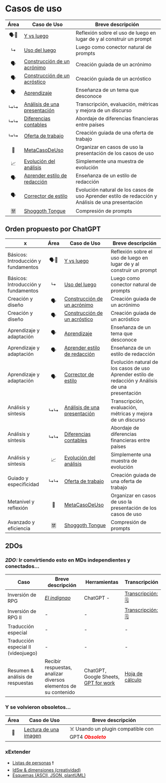 # Casos de uso

|Área|Caso de Uso|Breve descripción|
|:-:|-|-|
|🗣️🧱|[Y vs luego](yvsluego.md)|Reflexión sobre el uso de luego en lugar de y al construir un prompt
|↳|[Uso del luego](https://chat.openai.com/share/8f0c43ff-07be-4d53-93e4-ad79c3f8ab8a)|Luego como conector natural de prompts
|🗣️|[Construcción de un acrónimo](acronimo.md)|Creación guiada de un acrónimo|
|🗣️|[Construcción de un acróstico](acrostico.md)|Creación guiada de un acróstico|
|🗣️|[Aprendizaje](aprendizajeJitanjafora.md)|Enseñanza de un tema que desconoce|
|↳↳|[Análisis de una presentación](analisisDiscurso.md)|Transcripción, evaluación, métricas y mejora de un discurso|
|↳↳|[Diferencias contables](contable.md)|Abordaje de diferencias financieras entre países|
|↳↳|[Oferta de trabajo](ofertaTrabajo.md)|Creación guiada de una oferta de trabajo|
|🤔|[MetaCasoDeUso](metaCasoDeUso.md)|Organizar en casos de uso la presentación de los casos de uso
|📈|[Evolución del análisis](evolucionAnalisis.md)|Simplemente una muestra de evolución
|🗣️|[Aprender estilo de redacción](redactor.md)|Enseñanza de un estilo de redacción|
|🗣️|[Corrector de estilo](correctorEstilo.md)|Evolución natural de los casos de uso Aprender estilo de redacción y Análisis de una presentación 
|🈲|[Shoggoth Tongue](shoggothTongue.md)|Compresión de prompts

## Orden propuesto por ChatGPT

|x|Área|Caso de Uso|Breve descripción|
|-|:-:|-|-|
|Básicos: Introducción y fundamentos|🗣️🧱|[Y vs luego](yvsluego.md)|Reflexión sobre el uso de luego en lugar de y al construir un prompt
|Básicos: Introducción y fundamentos|↳|[Uso del luego](https://chat.openai.com/share/8f0c43ff-07be-4d53-93e4-ad79c3f8ab8a)|Luego como conector natural de prompts
|Creación y diseño|🗣️|[Construcción de un acrónimo](acronimo.md)|Creación guiada de un acrónimo|
|Creación y diseño|🗣️|[Construcción de un acróstico](acrostico.md)|Creación guiada de un acróstico|
|Aprendizaje y adaptación|🗣️|[Aprendizaje](aprendizajeJitanjafora.md)|Enseñanza de un tema que desconoce|
|Aprendizaje y adaptación|🗣️|[Aprender estilo de redacción](redactor.md)|Enseñanza de un estilo de redacción|
|Aprendizaje y adaptación|🗣️|[Corrector de estilo](correctorEstilo.md)|Evolución natural de los casos de uso Aprender estilo de redacción y Análisis de una presentación 
|Análisis y síntesis|↳↳|[Análisis de una presentación](analisisDiscurso.md)|Transcripción, evaluación, métricas y mejora de un discurso|
|Análisis y síntesis|↳↳|[Diferencias contables](contable.md)|Abordaje de diferencias financieras entre países|
|Análisis y síntesis|📈|[Evolución del análisis](evolucionAnalisis.md)|Simplemente una muestra de evolución|
|Guiado y especificidad|↳↳|[Oferta de trabajo](ofertaTrabajo.md)|Creación guiada de una oferta de trabajo|
|Metanivel y reflexión|🤔|[MetaCasoDeUso](metaCasoDeUso.md)|Organizar en casos de uso la presentación de los casos de uso
|Avanzado y eficiencia|🈲|[Shoggoth Tongue](shoggothTongue.md)|Compresión de prompts

## 2DOs

### *2DO:* Ir convirtiendo esto en MDs independientes y conectados...

|Caso|Breve descripción|Herramientas|Transcripción|
|-|-|-|-|
|Inversión de RPG|[*El indignao*](https://www.youtube.com/watch?v=umCSGBhGynk)|ChatGPT - |[Transcripción: 🗒️](https://chat.openai.com/share/84dbba5b-ae94-4042-9f82-c59da5f5708d)
|Inversión de RPG II|-|-|[Transcripción: 🗒️](https://chat.openai.com/share/c3659718-0f1c-423a-9eec-b2671cb63563)
|Traducción especial|-|-|-|
|Traducción especial II (videojuego)|-|-|-|
|Resumen & análisis de respuestas|Recibir respuestas, analizar diversos elementos de su contenido|ChatGPT, Google Sheets, [GPT for work](https://gptforwork.com/)|[Hoja de cálculo](https://docs.google.com/spreadsheets/d/10ByjpaajfxlpBmXImmQ-wE1TqPYr9FbFr-FiNEkRTB8/edit?usp=sharing)|

### Y se volvieron obsoletos...

|Área|Caso de Uso|Breve descripción|
|:-:|-|-|
|🔩|[Lectura de una imagen](https://chat.openai.com/share/b55d8b96-f469-4f8a-966c-a7417af6248b)|☠️ Usando un plugin compatible con GPT4 <font color="red">***Obsoleto***</font>

### xExtender

- [Listas de personas](https://docs.google.com/spreadsheets/d/165DnYz3crJugiWnKrc9OLPECBia9Nkx0u22IZqvdOco/edit?usp=sharing) ❗
- [IdSw & dimensiones (creatividad)](https://chat.openai.com/share/e397db65-985a-4356-9b88-b4d2b3301721)
- [Esquemas (ASCII, JSON, plantUML)](https://chat.openai.com/share/5ca0aa11-da9b-4640-ba3a-1dee13623e79)
